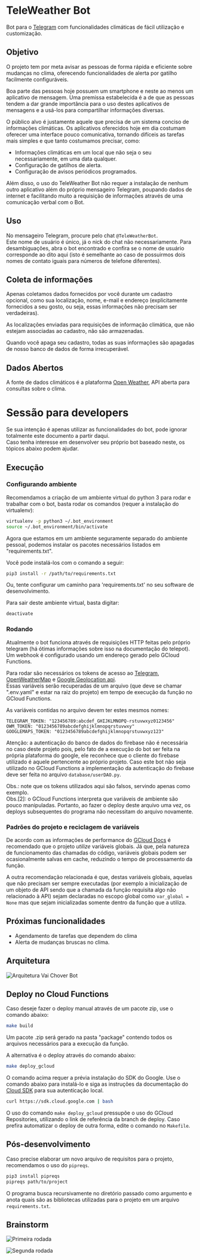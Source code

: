 
# TeleWeather Bot

Bot para o [Telegram](https://telegram.org/) com funcionalidades climáticas de fácil utilização e customização.

## Objetivo

O projeto tem por meta avisar as pessoas de forma rápida e eficiente sobre mudanças no clima,
 oferecendo funcionalidades de alerta por gatilho facilmente configuráveis.  

Boa parte das pessoas hoje possuem um smartphone e neste ao menos um aplicativo 
de mensagem. Uma premissa estabelecida é a de que as pessoas tendem a dar grande 
importância para o uso destes aplicativos de mensagens e a usá-los para 
compartilhar informações diversas.

O público alvo é justamente aquele que precisa de um sistema conciso de informações climáticas.
Os aplicativos oferecidos hoje em dia costumam oferecer uma interface pouco comunicativa, tornando 
difíceis as tarefas mais simples e que tanto costumamos precisar, como:  
- Informações climáticas em um local que não seja o seu necessariamente, em uma data qualquer.
- Configuração de gatilhos de alerta.
- Configuração de avisos periódicos programados.  

Além disso, o uso do TeleWeather Bot não requer a instalação de nenhum outro aplicativo além do 
próprio mensageiro Telegram, poupando dados de internet
e facilitando muito a requisição de informações através de uma comunicação verbal com o Bot. 

## Uso

No mensageiro Telegram, procure pelo chat `@TeleWeatherBot`.  
Este nome de usuário é
 único, já o nick do chat não necessariamente. Para desambiguações, abra o bot 
 encontrado e confira se o nome de usuário corresponde ao dito aqui (isto é semelhante
 ao caso de possuirmos dois nomes de contato iguais para números de telefone diferentes).

## Coleta de informações

Apenas coletamos dados fornecidos por você durante um cadastro opcional, como sua localização, nome, e-mail e endereço 
(explicitamente fornecidos a seu gosto, ou seja, essas informações não precisam ser verdadeiras).

As localizações enviadas para requisições de informação climática, que não estejam associadas ao cadastro, não são armazenadas.

Quando você apaga seu cadastro, todas as suas informações são apagadas de nosso banco de dados de forma irrecuperável.



## Dados Abertos

A fonte de dados climáticos é a plataforma [Open Weather](https://openweathermap.org/), API aberta para consultas sobre o clima.

# Sessão para developers

Se sua intenção é apenas utilizar as funcionalidades do bot, pode ignorar totalmente 
este documento a partir daqui.  
Caso tenha interesse em desenvolver seu próprio bot baseado neste, os tópicos abaixo 
podem ajudar.

## Execução 

### Configurando ambiente

Recomendamos a criação de um ambiente virtual do python 3 para rodar e trabalhar com o bot, basta rodar os comandos 
(requer a instalação do virtualenv):

```bash
virtualenv -p python3 ~/.bot_environment
source ~/.bot_environment/bin/activate
```

Agora que estamos em um ambiente seguramente separado do ambiente pessoal, podemos instalar os pacotes necessários listados em "requirements.txt".


Você pode instalá-los com o comando a seguir:

```bash
pip3 install -r /path/to/requirements.txt
```

Ou, tente configurar um caminho para 'requirements.txt' no seu software de desenvolvimento.

Para sair deste ambiente virtual, basta digitar:

```bash
deactivate
```

### Rodando

Atualmente o bot funciona através de requisições HTTP feitas pelo próprio telegram (há 
ótimas informações sobre isso na documentação do telepot).  
Um webhook é configurado usando um endereço gerado pelo GCloud Functions.

Para rodar são necessários os tokens de acesso ao [Telegram](https://core.telegram.org/bots), 
[OpenWeatherMap](https://openweathermap.org/api) e [Google Geolocation api](https://developers.google.com/maps/documentation/geolocation/get-api-key).  
Essas variáveis serão recuperadas de um arquivo (que deve se chamar ".env.yaml" e estar na raiz do projeto) 
em tempo de execução da função no GCloud Functions.
  
As variáveis contidas no arquivo devem ter estes mesmos nomes:

```
TELEGRAM_TOKEN: "123456789:abcdef_GHIJKLMNOPQ-rstuvwxyz0123456"
OWM_TOKEN: "0123456789abcdefghijklmnopqrstuvwxy"
GOOGLEMAPS_TOKEN: "0123456789abcdefghijklmnopqrstuvwxyz123"
```

Atenção: a autenticação do banco de dados do firebase não é necessária no caso deste projeto 
pois, pelo fato de a execução do bot ser feita na própria plataforma do google, ele reconhece 
que o cliente do firebase utilizado é aquele pertencente ao próprio projeto. Caso este bot não seja 
utilizado no GCloud Functions a implementação da autenticação do firebase deve ser feita no arquivo `database/userDAO.py`.

Obs.: note que os tokens utilizados aqui são falsos, servindo apenas como exemplo.  
Obs.[2]: o GCloud Functions interpreta que variáveis de ambiente são pouco manipuladas. Portanto,
 ao fazer o deploy deste arquivo uma vez, os deploys subsequentes do programa não necessitam do arquivo 
 novamente.

### Padrões do projeto e reciclagem de variáveis

De acordo com as informações de performance do [GCloud Docs](https://cloud.google.com/functions/docs/bestpractices/tips#functions-graceful-termination-python) 
é recomendado que o projeto _utilize_ variáveis globais. Já que, pela natureza 
de funcionamento das chamadas do código, variáveis globais podem 
ser ocasionalmente salvas em cache, reduzindo o tempo de processamento 
da função.  
  
A outra recomendação relacionada é que, destas variáveis globais, aquelas que 
não precisam ser sempre executadas (por exemplo a inicialização de um objeto de API sendo que 
a chamada da função requisita algo não relacionado à API) sejam declaradas 
no escopo global como `var_global = None` mas que sejam inicializadas somente 
dentro da função que a utiliza.

## Próximas funcionalidades

- Agendamento de tarefas que dependem do clima
- Alerta de mudanças bruscas no clima.

## Arquitetura
![Arquitetura Vai Chover Bot](https://i.imgur.com/EEu3XAh.png)

## Deploy no Cloud Functions

Caso deseje fazer o deploy manual através de um pacote zip, use o comando abaixo:
```bash
make build
```

Um pacote .zip será gerado na pasta "package" contendo todos os arquivos necessários para a execução da função.

A alternativa é o deploy através do comando abaixo:
```bash
make deploy_gcloud
```

O comando acima requer a prévia instalação do SDK do Google. Use o comando abaixo para
 instalá-lo e siga as instruções da documentação do [Cloud SDK](https://cloud.google.com/sdk/) 
 para sua autenticação local.

```bash
curl https://sdk.cloud.google.com | bash
```

O uso do comando `make deploy_gcloud` pressupõe o uso do GCloud Repositories, utilizando o link de referência 
da branch de deploy. Caso prefira automatizar o deploy de outra forma, edite o comando no `Makefile`.

## Pós-desenvolvimento

Caso precise elaborar um novo arquivo de requisitos para o projeto, recomendamos o uso do `pipreqs`.  

```bash
pip3 install pipreqs
pipreqs path/to/project
```

O programa busca recursivamente no diretório passado como argumento e anota quais são as bibliotecas utilizadas para o projeto 
em um arquivo `requirements.txt`.

## Brainstorm

![Primeira rodada](https://i.imgur.com/snds7ff.jpg)

![Segunda rodada](https://i.imgur.com/ZXSTDGb.jpg)
